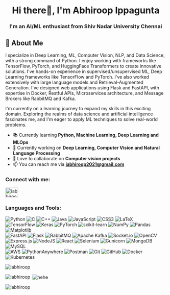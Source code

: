<h1 align="center">Hi there👋, I'm Abhiroop Ippagunta</h1>
<h3 align="center">I'm an AI/ML enthusiast from Shiv Nadar University Chennai</h3>

## 🚀 About Me

I specialize in Deep Learning, ML, Computer Vision, NLP, and Data Science, with a strong command of Python. I enjoy working with frameworks like TensorFlow, PyTorch, and HuggingFace Transformers to create innovative solutions. I've hands-on experience in supervised/unsupervised ML, Deep Learning frameworks like TensorFlow and PyTorch. I've also worked extensively with large language models and Retrieval-Augmented Generation. I've designed web applications using Flask and FastAPI, with expertise in Docker, Restful APIs, Microservices architecture, and Message Brokers like RabbitMQ and Kafka.

I'm currently on a learning journey to expand my skills in this exciting domain. Exploring the realms of data science and artificial intelligence fascinates me, and I'm eager to apply ML techniques to solve real-world problems.

- 📚 Currently learning **Python, Machine Learning, Deep Learning and MLOps**
- 🔭 Currently working on **Deep Learning, Computer Vision and  Natural Language Processing**
- 👯 Love to collaborate on **Computer vision projects**
- 📫 You can reach me via **iabhiroop2021@gmail.com**

<h3 align="left">Connect with me:</h3>
<p align="left">
<a href="www.linkedin.com/in/abhiroop-ippagunta-359082242" target="blank"><img align="center" src="https://raw.githubusercontent.com/rahuldkjain/github-profile-readme-generator/master/src/images/icons/Social/linked-in-alt.svg" alt="iabhiroop" height="30" width="40" /></a>
</p>
<h3 align="left">Languages and Tools:</h3>

![Python](https://img.shields.io/badge/python-3670A0?style=for-the-badge&logo=python&logoColor=ffdd54)
![C](https://img.shields.io/badge/c-%2300599C.svg?style=for-the-badge&logo=c&logoColor=white)
![C++](https://img.shields.io/badge/c++-%2300599C.svg?style=for-the-badge&logo=c%2B%2B&logoColor=white)
![Java](https://img.shields.io/badge/java-%23ED8B00.svg?style=for-the-badge&logo=openjdk&logoColor=white)
![JavaScript](https://img.shields.io/badge/javascript-%23323330.svg?style=for-the-badge&logo=javascript&logoColor=%23F7DF1E) 
![CSS3](https://img.shields.io/badge/css3-%231572B6.svg?style=for-the-badge&logo=css3&logoColor=white)
![LaTeX](https://img.shields.io/badge/latex-%23008080.svg?style=for-the-badge&logo=latex&logoColor=white)
<br>
![TensorFlow](https://img.shields.io/badge/TensorFlow-%23FF6F00.svg?style=for-the-badge&logo=TensorFlow&logoColor=white)
![Keras](https://img.shields.io/badge/Keras-%23D00000.svg?style=for-the-badge&logo=Keras&logoColor=white)
![PyTorch](https://img.shields.io/badge/PyTorch-%23EE4C2C.svg?style=for-the-badge&logo=PyTorch&logoColor=white)
![scikit-learn](https://img.shields.io/badge/scikit--learn-%23F7931E.svg?style=for-the-badge&logo=scikit-learn&logoColor=white)
![NumPy](https://img.shields.io/badge/numpy-%23013243.svg?style=for-the-badge&logo=numpy&logoColor=white)
![Pandas](https://img.shields.io/badge/pandas-%23150458.svg?style=for-the-badge&logo=pandas&logoColor=white)
![Matplotlib](https://img.shields.io/badge/Matplotlib-%23ffffff.svg?style=for-the-badge&logo=Matplotlib&logoColor=black)
<br>
![FastAPI](https://img.shields.io/badge/FastAPI-005571?style=for-the-badge&logo=fastapi)
![Flask](https://img.shields.io/badge/flask-%23000.svg?style=for-the-badge&logo=flask&logoColor=white)
![RabbitMQ](https://img.shields.io/badge/Rabbitmq-FF6600?style=for-the-badge&logo=rabbitmq&logoColor=white)
![Apache Kafka](https://img.shields.io/badge/Apache%20Kafka-000?style=for-the-badge&logo=apachekafka)
![Socket.io](https://img.shields.io/badge/Socket.io-black?style=for-the-badge&logo=socket.io&badgeColor=010101)
![OpenCV](https://img.shields.io/badge/opencv-%23white.svg?style=for-the-badge&logo=opencv&logoColor=white) ![Express.js](https://img.shields.io/badge/express.js-%23404d59.svg?style=for-the-badge&logo=express&logoColor=%2361DAFB) ![NodeJS](https://img.shields.io/badge/node.js-6DA55F?style=for-the-badge&logo=node.js&logoColor=white) ![React](https://img.shields.io/badge/react-%2320232a.svg?style=for-the-badge&logo=react&logoColor=%2361DAFB)
![Selenium](https://img.shields.io/badge/-selenium-%43B02A?style=for-the-badge&logo=selenium&logoColor=white)
![Gunicorn](https://img.shields.io/badge/gunicorn-%298729.svg?style=for-the-badge&logo=gunicorn&logoColor=white)
![MongoDB](https://img.shields.io/badge/MongoDB-%234ea94b.svg?style=for-the-badge&logo=mongodb&logoColor=white)
![MySQL](https://img.shields.io/badge/mysql-4479A1.svg?style=for-the-badge&logo=mysql&logoColor=white)
<br>
![AWS](https://img.shields.io/badge/AWS-%23FF9900.svg?style=for-the-badge&logo=amazon-aws&logoColor=white)
![PythonAnywhere](https://img.shields.io/badge/pythonanywhere-%232F9FD7.svg?style=for-the-badge&logo=pythonanywhere&logoColor=151515)
![Postman](https://img.shields.io/badge/Postman-FF6C37?style=for-the-badge&logo=postman&logoColor=white)
![Git](https://img.shields.io/badge/git-%23F05033.svg?style=for-the-badge&logo=git&logoColor=white)
![GitHub](https://img.shields.io/badge/github-%23121011.svg?style=for-the-badge&logo=github&logoColor=white)
![Docker](https://img.shields.io/badge/docker-%230db7ed.svg?style=for-the-badge&logo=docker&logoColor=white)
![Kubernetes](https://img.shields.io/badge/kubernetes-%23326ce5.svg?style=for-the-badge&logo=kubernetes&logoColor=white)


<p align="left"> <img src="https://komarev.com/ghpvc/?username=iabhiroop&label=Profile%20views&color=0e75b6&style=flat" alt="iabhiroop" /> </p>

<p><img align="left" src="https://github-readme-stats.vercel.app/api/top-langs?username=iabhiroop&show_icons=true&locale=en&layout=compact" alt="iabhiroop" /></p>

<p>&nbsp;<img align="center" src="https://github-readme-stats.vercel.app/api?username=iabhiroop&show_icons=true&locale=en" alt="hehe" /></p>

<p><img align="center" src="https://github-readme-streak-stats.herokuapp.com/?user=iabhiroop&" alt="iabhiroop" /></p>
